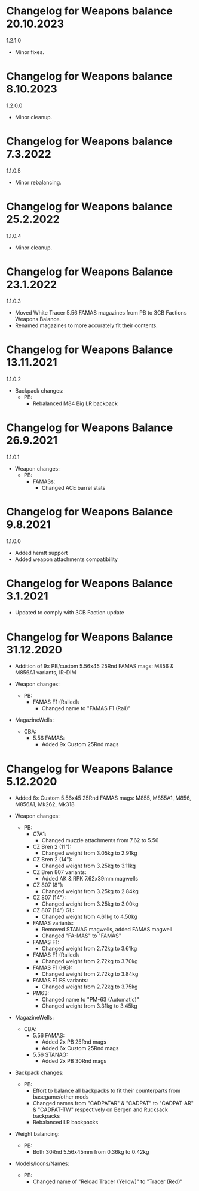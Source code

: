 # Changelog for Weapons balance 20.10.2023

1.2.1.0
- Minor fixes.

# Changelog for Weapons balance 8.10.2023

1.2.0.0
- Minor cleanup.

# Changelog for Weapons balance 7.3.2022

1.1.0.5
- Minor rebalancing.

# Changelog for Weapons balance 25.2.2022

1.1.0.4
- Minor cleanup.

# Changelog for Weapons Balance 23.1.2022

1.1.0.3
- Moved White Tracer 5.56 FAMAS magazines from PB to 3CB Factions Weapons Balance.
- Renamed magazines to more accurately fit their contents.

# Changelog for Weapons Balance 13.11.2021

1.1.0.2
- Backpack changes:
    - PB:
        - Rebalanced M84 Big LR backpack

# Changelog for Weapons Balance 26.9.2021

1.1.0.1
- Weapon changes:
    - PB:
        - FAMASs:
            - Changed ACE barrel stats

# Changelog for Weapons Balance 9.8.2021

1.1.0.0
- Added hemtt support
- Added weapon attachments compatibility

# Changelog for Weapons Balance 3.1.2021

- Updated to comply with 3CB Faction update

# Changelog for Weapons Balance 31.12.2020

- Addition of 9x PB/custom 5.56x45 25Rnd FAMAS mags: M856 & M856A1 variants, IR-DIM

- Weapon changes:
    - PB:
        - FAMAS F1 (Railed):
            - Changed name to "FAMAS F1 (Rail)"

- MagazineWells:
    - CBA:
        - 5.56 FAMAS:
            - Added 9x Custom 25Rnd mags

# Changelog for Weapons Balance 5.12.2020

- Added 6x Custom 5.56x45 25Rnd FAMAS mags: M855, M855A1, M856, M856A1, Mk262, Mk318

- Weapon changes:
    - PB:
        - C7A1:
            - Changed muzzle attachments from 7.62 to 5.56
        - CZ Bren 2 (11"):
            - Changed weight from 3.05kg to 2.91kg
        - CZ Bren 2 (14"):
            - Changed weight from 3.25kg to 3.11kg
        - CZ Bren 807 variants:
            - Added AK & RPK 7.62x39mm magwells
        - CZ 807 (8"):
            - Changed weight from 3.25kg to 2.84kg
        - CZ 807 (14"):
            - Changed weight from 3.25kg to 3.00kg
        - CZ 807 (14") GL:
            - Changed weight from 4.61kg to 4.50kg
        - FAMAS variants:
            - Removed STANAG magwells, added FAMAS magwell
            - Changed "FA-MAS" to "FAMAS"
        - FAMAS F1:
            - Changed weight from 2.72kg to 3.61kg
        - FAMAS F1 (Railed):
            - Changed weight from 2.72kg to 3.70kg
        - FAMAS F1 (HG):
            - Changed weight from 2.72kg to 3.84kg
        - FAMAS F1 FS variants:
            - Changed weight from 2.72kg to 3.75kg
        - PM63:
            - Changed name to "PM-63 (Automatic)"
            - Changed weight from 3.31kg to 3.45kg

- MagazineWells:
    - CBA:
        - 5.56 FAMAS:
            - Added 2x PB 25Rnd mags
            - Added 6x Custom 25Rnd mags
        - 5.56 STANAG:
            - Added 2x PB 30Rnd mags

- Backpack changes:
    - PB:
        - Effort to balance all backpacks to fit their counterparts from basegame/other mods
        - Changed names from "CADPATAR" & "CADPAT" to "CADPAT-AR" & "CADPAT-TW" respectively on Bergen and Rucksack backpacks
        - Rebalanced LR backpacks

- Weight balancing:
    - PB:
        - Both 30Rnd 5.56x45mm from 0.36kg to 0.42kg

- Models/Icons/Names:
    - PB:
        - Changed name of "Reload Tracer (Yellow)" to "Tracer (Red)"

